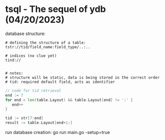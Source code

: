 # tsql - The sequel of ydb (04/20/2023)

database structure:
```tsql
# defining the structure of a table:
tstr://tid/field_name:field_type/..:..

# indices (no clue yet)
tind://


# notes:
# structure will be static, data is being stored in the correct order
# tid: required default field, acts as identifier
```

```go
// code for tid retrieval
end := 7
for end < len(table.Layout) && table.Layout[end] != ':' {
   end++
}

tid := str[7:end]
result := table.Layout[end+1:]
```
run database creation: go run main.go -setup=true

